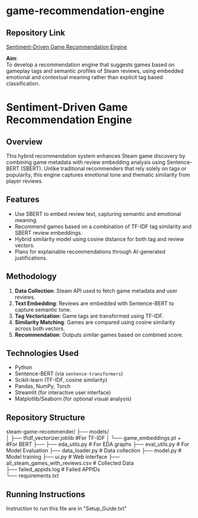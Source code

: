 # game-recommendation-engine

## Repository Link
[Sentiment-Driven Game Recommendation Engine](https://github.com/ShaileshDonthi/game-recommendation-engine)

**Aim**:  
To develop a recommendation engine that suggests games based on gameplay tags and semantic profiles of Steam reviews, using embedded emotional and contextual meaning rather than explicit tag based classification.

# Sentiment-Driven Game Recommendation Engine

## Overview
This hybrid recommendation system enhances Steam game discovery by combining game metadata with review embedding analysis using Sentence-BERT (SBERT). Unlike traditional recommenders that rely solely on tags or popularity, this engine captures emotional tone and thematic similarity from player reviews.

## Features
- Use SBERT to embed review text, capturing semantic and emotional meaning.
- Recommend games based on a combination of TF-IDF tag similarity and SBERT review embeddings.
- Hybrid similarity model using cosine distance for both tag and review vectors.
- Plans for explainable recommendations through AI-generated justifications.

## Methodology
1. **Data Collection**: Steam API used to fetch game metadata and user reviews.
2. **Text Embedding**: Reviews are embedded with Sentence-BERT to capture semantic tone.
3. **Tag Vectorization**: Game tags are transformed using TF-IDF.
4. **Similarity Matching**: Games are compared using cosine similarity across both vectors.
5. **Recommendation**: Outputs similar games based on combined score.

## Technologies Used
- Python
- Sentence-BERT (via `sentence-transformers`)
- Scikit-learn (TF-IDF, cosine similarity)
- Pandas, NumPy, Torch
- Streamlit (for interactive user interface)
- Matplotlib/Seaborn (for optional visual analysis)


## Repository Structure
steam-game-recommender/
├── models/                   
│   ├── tfidf_vectorizer.joblib				#For TF-IDF 
│   └── game_embeddings.pt						+
#For BERT
├──
├── eda_utils.py                               # For EDA graphs
├── eval_utils.py                              # For Model Evaluation
├── data_loader.py								# Data collection
├── model.py									# Model training
├── ui.py       								# Web interface
├── all_steam_games_with_reviews.csv   			# Collected Data        
├── failed_appids.log							# Failed APPIDs               
└── requirements.txt

## Running Instructions

Instruction to run this file are in "Setup_Guide.txt"